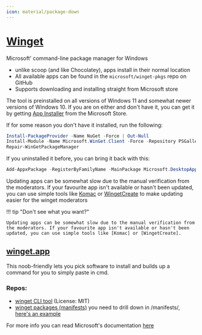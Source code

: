 ```yaml
---
icon: material/package-down
---
```


# [Winget](https://learn.microsoft.com/en-us/windows/package-manager/)

Microsoft' command-line package manager for Windows
- unlike scoop (and like Chocolatey), apps install in their normal location
- All available apps can be found in the `microsoft/winget-pkgs` repo on GitHub
- Supports downloading and installing straight from Microsoft store

The tool is preinstalled on all versions of Windows 11 and somewhat newer versions of Windows 10. If you are on either and don't have it, you can get it by getting [App Installer](https://www.microsoft.com/p/app-installer/9nblggh4nns1) from the Microsoft Store.

If for some reason you don't have it installed, run the following:
```powershell
Install-PackageProvider -Name NuGet -Force | Out-Null
Install-Module -Name Microsoft.WinGet.Client -Force -Repository PSGallery -Scope AllUsers | Out-Null
Repair-WinGetPackageManager
```
If you uninstalled it before, you can bring it back with this:
```powershell
Add-AppxPackage -RegisterByFamilyName -MainPackage Microsoft.DesktopAppInstaller_8wekyb3d8bbwe
```

Updating apps can be somewhat slow due to the manual verification from the moderators. If your favourite app isn't available or hasn't been updated, you can use simple tools like [Komac](https://github.com/russellbanks/Komac) or [WingetCreate](https://github.com/microsoft/winget-create) to make updating easier for the winget moderators


!!! tip "Don't see what you want?"

    Updating apps can be somewhat slow due to the manual verification from the moderators. If your favourite app isn't available or hasn't been updated, you can use simple tools like [Komac] or [WingetCreate].

   [Komac]: https://github.com/russellbanks/Komac
   [WingetCreate]: https://github.com/microsoft/winget-create


## [winget.app](https://winstall.app/)

This noob-friendly lets you pick software to install and builds up a command for you to simply paste in cmd.

### Repos:
* [winget CLI tool](https://github.com/microsoft/winget-cli) (License: MIT)
* [winget packages (manifests)](https://github.com/microsoft/winget-pkgs) you need to drill down in /manifests/, [here's an example](https://github.com/microsoft/winget-pkgs/tree/master/manifests/m/Microsoft/PowerShell/7.3.8.0)

For more info you can read Microsoft's documentation [here](https://learn.microsoft.com/en-us/windows/package-manager/winget/)
